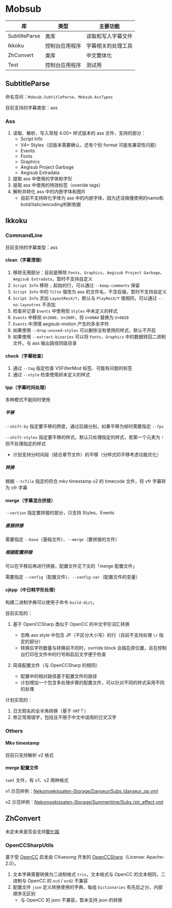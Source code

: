 # Mobsub

库 | 类型 | 主要功能
--- | --- | ---
SubtitleParse | 类库 | 读取和写入字幕文件
Ikkoku | 控制台应用程序 | 字幕相关的处理工具
ZhConvert | 类库 | 中文繁体化
Test | 控制台应用程序 | 测试用

## SubtitleParse

命名空间：`Mobsub.SubtitleParse`、`Mobsub.AssTypes`

目前支持的字幕类型：ass

### Ass

1. 读取、解析、写入常规 4.00+ 样式版本的 ass 文件，支持的部分：
    - Script Info
    - V4+ Styles（旧版本需要确认，还有个别 format 可能有兼容性问题）
    - Events
    - Fonts
    - Graphics
    - Aegisub Project Garbage
    - Aegisub Extradata
2. 提取 ass 中使用的字体和字形
3. 提取 ass 中使用的特效标签（overide tags）
4. 解析并转化 ass 中的内嵌字体和图片
    - 目前不支持转化字体为 ass 中的内嵌字体，因为还没搞懂使用的name和bold/italic/encoding判断依据

## Ikkoku

### CommandLine

目前支持的字幕类型：ass

#### clean（字幕清理）

1. 移除无用部分：目前是移除 `Fonts`、`Graphics`、`Aegisub Project Garbage`、`Aegisub Extradata`，暂时不支持自定义
2. `Script Info` 移除 `;` 起始的行，可以通过 `--keep-comments` 保留
3. `Script Info` 中的 `Tilte` 值改为 ass 的文件名，不含后缀，暂时不支持自定义
4. `Script Info` 添加 `LayoutResX/Y`，默认与 `PlayResX/Y` 值相同，可以通过 `--no-layoutres` 不添加
5. 检查并记录 `Events` 中使用但 `Styles` 中未定义的样式
6. `Events` 中移除 `U+200E`、`U+200F`，将 `U+00A0` 替换为 `U+0020`
7. `Events` 中清理 aegisub-motion 产生的多余字符
8. 如果使用 `--drop-unused-styles` 可以删除没有使用的样式，默认不开启
9. 如果使用 `--extract-binaries` 可以将 `Fonts`、`Graphics` 中的数据转回二进制文件，与 ass 输出路径同级目录

#### check（字幕检查）

1. 通过 `--tag` 指定检查 VSFilterMod 标签、可能有问题的标签
2. 通过 `--style` 检查使用却未定义的样式

#### tpp（字幕时间处理）

多种模式不能同时使用

##### 平移

`--shift-by` 指定要平移的跨度，通过后缀分别，如果平移为帧时需要指定 `--fps`

`--shift-styles` 指定要平移的样式，默认只处理指定的样式，若第一个元素为 `!` 则不处理指定的样式

- 计划支持分时间段（结合章节文件）的平移（分样式的平移考虑功能优化）

##### 转换

根据 `--tcfile` 指定的符合 mkv timestamp v2 的 timecode 文件，将 vfr 字幕转为 cfr 字幕

#### merge（字幕混合拼接）

`--section` 指定要拼接的部分，只支持 Styles、Events

##### 直接拼接

需要指定 `--base`（基础文件）、`--merge`（要拼接的文件）

##### 根据配置拼接

可以在平移后再进行拼接，配置文件见下文的「merge 配置文件」

需要指定 `--config`（配置文件）、`--config-var`（配置文件的变量）

#### cjkpp（中日韩字形处理）

构建二进制字典可以使用子命令 `build-dict`。

目前实现的：

1. 基于 OpenCCSharp 类似于 OpenCC 的中文字形词汇转换

    - 忽略 ass style 中包含 JP（不区分大小写）的行（目前不支持处理 `\r` 指定的部分）
    - 转换后字符数量与转换前不同时，ovrride block 会插在原位置，且在控制台打印在文件中的行号和前后文字便于检查

2. 简易配置文件（与 OpenCCSharp 的相同）
    
    - 配置中的相对路径基于配置文件的路径
    - 计划增加一个包含多处理步骤的配置文件，可以针对不同的样式采用不同的处理

计划实现的：

1. 日文假名的全半角转换（基于 nkf？）
2. 修正常用错字，包括且不限于中文中误用的日文汉字

### Others

#### Mkv timestamp

目前只支持解析 v2 格式

#### merge 配置文件

`toml` 文件，有 v1、v2 两种格式

v1 示范样例：[Nekomoekissaten-Storage/Danseur/Subs
/danseur_op.yml](https://github.com/Nekomoekissaten-SUB/Nekomoekissaten-Storage/blob/e97e3f83bebe4ea6f6a02e5b0fe54b59859caea1/Danseur/Subs/danseur_op.yml)

v2 示范样例：[Nekomoekissaten-Storage/Summertime/Subs
/str_effect.yml](https://github.com/Nekomoekissaten-SUB/Nekomoekissaten-Storage/blob/e97e3f83bebe4ea6f6a02e5b0fe54b59859caea1/Summertime/Subs/str_effect.yml)

## ZhConvert

未定未来是否会支持[繁化姬](https://zhconvert.org/)

### OpenCCSharpUtils

基于受 [OpenCC](https://github.com/BYVoid/OpenCC) 启发由 CXuesong 开发的 [OpenCCSharp](https://github.com/CXuesong/OpenCCSharp)（License: Apache-2.0）。

1. 文本字典需要转换为二进制格式 `tris`，文本格式与 OpenCC 的文本相同，二进制与 OpenCC 的 `ocd` / `ocd2` 不兼容
2. 配置文件 `json` 定义转换使用的字典，每组 `Dictionaries` 有先后之分，内部顺序无区别
    - 与 OpenCC 的 json 不兼容，暂未支持 json 的转换